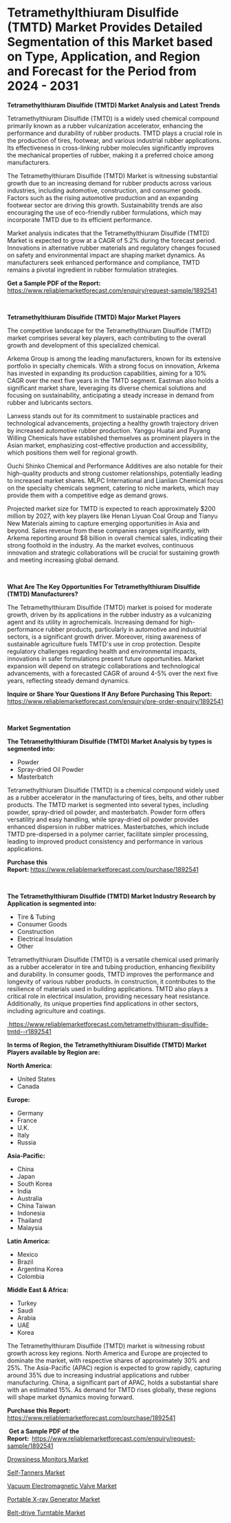 <p><h1>Tetramethylthiuram Disulfide (TMTD) Market Provides Detailed Segmentation of this Market based on Type, Application, and Region and Forecast for the Period from 2024 - 2031</h1></p><p><strong>Tetramethylthiuram Disulfide (TMTD) Market Analysis and Latest Trends</strong></p>
<p><p>Tetramethylthiuram Disulfide (TMTD) is a widely used chemical compound primarily known as a rubber vulcanization accelerator, enhancing the performance and durability of rubber products. TMTD plays a crucial role in the production of tires, footwear, and various industrial rubber applications. Its effectiveness in cross-linking rubber molecules significantly improves the mechanical properties of rubber, making it a preferred choice among manufacturers.</p><p>The Tetramethylthiuram Disulfide (TMTD) Market is witnessing substantial growth due to an increasing demand for rubber products across various industries, including automotive, construction, and consumer goods. Factors such as the rising automotive production and an expanding footwear sector are driving this growth. Sustainability trends are also encouraging the use of eco-friendly rubber formulations, which may incorporate TMTD due to its efficient performance.</p><p>Market analysis indicates that the Tetramethylthiuram Disulfide (TMTD) Market is expected to grow at a CAGR of 5.2% during the forecast period. Innovations in alternative rubber materials and regulatory changes focused on safety and environmental impact are shaping market dynamics. As manufacturers seek enhanced performance and compliance, TMTD remains a pivotal ingredient in rubber formulation strategies.</p></p>
<p><strong>Get a Sample PDF of the Report:&nbsp;</strong> <a href="https://www.reliablemarketforecast.com/enquiry/request-sample/1892541?utm_campaign=1567&utm_medium=2&utm_source=Github&utm_content=ia&utm_term=24102024&utm_id=tetramethylthiuram-disulfide-tmtd">https://www.reliablemarketforecast.com/enquiry/request-sample/1892541</a></p>
<p>&nbsp;</p>
<p><strong>Tetramethylthiuram Disulfide (TMTD) Major Market Players</strong></p>
<p><p>The competitive landscape for the Tetramethylthiuram Disulfide (TMTD) market comprises several key players, each contributing to the overall growth and development of this specialized chemical. </p><p>Arkema Group is among the leading manufacturers, known for its extensive portfolio in specialty chemicals. With a strong focus on innovation, Arkema has invested in expanding its production capabilities, aiming for a 10% CAGR over the next five years in the TMTD segment. Eastman also holds a significant market share, leveraging its diverse chemical solutions and focusing on sustainability, anticipating a steady increase in demand from rubber and lubricants sectors.</p><p>Lanxess stands out for its commitment to sustainable practices and technological advancements, projecting a healthy growth trajectory driven by increased automotive rubber production. Yanggu Huatai and Puyang Willing Chemicals have established themselves as prominent players in the Asian market, emphasizing cost-effective production and accessibility, which positions them well for regional growth.</p><p>Ouchi Shinko Chemical and Performance Additives are also notable for their high-quality products and strong customer relationships, potentially leading to increased market shares. MLPC International and Lianlian Chemical focus on the specialty chemicals segment, catering to niche markets, which may provide them with a competitive edge as demand grows.</p><p>Projected market size for TMTD is expected to reach approximately $200 million by 2027, with key players like Henan Liyuan Coal Group and Tianyu New Materials aiming to capture emerging opportunities in Asia and beyond. Sales revenue from these companies ranges significantly, with Arkema reporting around $8 billion in overall chemical sales, indicating their strong foothold in the industry. As the market evolves, continuous innovation and strategic collaborations will be crucial for sustaining growth and meeting increasing global demand.</p></p>
<p>&nbsp;</p>
<p><strong>What Are The Key Opportunities For Tetramethylthiuram Disulfide (TMTD) Manufacturers?</strong></p>
<p><p>The Tetramethylthiuram Disulfide (TMTD) market is poised for moderate growth, driven by its applications in the rubber industry as a vulcanizing agent and its utility in agrochemicals. Increasing demand for high-performance rubber products, particularly in automotive and industrial sectors, is a significant growth driver. Moreover, rising awareness of sustainable agriculture fuels TMTD's use in crop protection. Despite regulatory challenges regarding health and environmental impacts, innovations in safer formulations present future opportunities. Market expansion will depend on strategic collaborations and technological advancements, with a forecasted CAGR of around 4-5% over the next five years, reflecting steady demand dynamics.</p></p>
<p><strong>Inquire or Share Your Questions If Any Before Purchasing This Report:</strong> <a href="https://www.reliablemarketforecast.com/enquiry/pre-order-enquiry/1892541?utm_campaign=1567&utm_medium=2&utm_source=Github&utm_content=ia&utm_term=24102024&utm_id=tetramethylthiuram-disulfide-tmtd">https://www.reliablemarketforecast.com/enquiry/pre-order-enquiry/1892541</a></p>
<p>&nbsp;</p>
<p><strong>Market Segmentation</strong></p>
<p><strong>The Tetramethylthiuram Disulfide (TMTD) Market Analysis by types is segmented into:</strong></p>
<p><ul><li>Powder</li><li>Spray-dried Oil Powder</li><li>Masterbatch</li></ul></p>
<p><p>Tetramethylthiuram Disulfide (TMTD) is a chemical compound widely used as a rubber accelerator in the manufacturing of tires, belts, and other rubber products. The TMTD market is segmented into several types, including powder, spray-dried oil powder, and masterbatch. Powder form offers versatility and easy handling, while spray-dried oil powder provides enhanced dispersion in rubber matrices. Masterbatches, which include TMTD pre-dispersed in a polymer carrier, facilitate simpler processing, leading to improved product consistency and performance in various applications.</p></p>
<p><strong>Purchase this Report:&nbsp;</strong><a href="https://www.reliablemarketforecast.com/purchase/1892541?utm_campaign=1567&utm_medium=2&utm_source=Github&utm_content=ia&utm_term=24102024&utm_id=tetramethylthiuram-disulfide-tmtd">https://www.reliablemarketforecast.com/purchase/1892541</a></p>
<p>&nbsp;</p>
<p><strong>The Tetramethylthiuram Disulfide (TMTD) Market Industry Research by Application is segmented into:</strong></p>
<p><ul><li>Tire & Tubing</li><li>Consumer Goods</li><li>Construction</li><li>Electrical Insulation</li><li>Other</li></ul></p>
<p><p>Tetramethylthiuram Disulfide (TMTD) is a versatile chemical used primarily as a rubber accelerator in tire and tubing production, enhancing flexibility and durability. In consumer goods, TMTD improves the performance and longevity of various rubber products. In construction, it contributes to the resilience of materials used in building applications. TMTD also plays a critical role in electrical insulation, providing necessary heat resistance. Additionally, its unique properties find applications in other sectors, including agriculture and coatings.</p></p>
<p><a href="https://www.reliablemarketforecast.com/tetramethylthiuram-disulfide-tmtd--r1892541?utm_campaign=1567&utm_medium=2&utm_source=Github&utm_content=ia&utm_term=24102024&utm_id=tetramethylthiuram-disulfide-tmtd">&nbsp;https://www.reliablemarketforecast.com/tetramethylthiuram-disulfide-tmtd--r1892541</a></p>
<p><strong>In terms of Region, the Tetramethylthiuram Disulfide (TMTD) Market Players available by Region are:</strong></p>
<p>
    <p> <strong> North America: </strong>
        <ul>
            <li>United States</li>
            <li>Canada</li>
        </ul>
        </p> 
    <p> <strong> Europe: </strong>
        <ul>
            <li>Germany</li>
            <li>France</li>
            <li>U.K.</li>
            <li>Italy</li>
            <li>Russia</li>
        </ul>
        </p> 
    <p> <strong> Asia-Pacific: </strong>
        <ul>
            <li>China</li>
            <li>Japan</li>
            <li>South Korea</li>
            <li>India</li>
            <li>Australia</li>
            <li>China Taiwan</li>
            <li>Indonesia</li>
            <li>Thailand</li>
            <li>Malaysia</li>
        </ul>
        </p> 
    <p> <strong> Latin America: </strong>
        <ul>
            <li>Mexico</li>
            <li>Brazil</li>
            <li>Argentina Korea</li>
            <li>Colombia</li>
        </ul>
        </p> 
    <p> <strong> Middle East & Africa: </strong>
        <ul>
            <li>Turkey</li>
            <li>Saudi</li>
            <li>Arabia</li>
            <li>UAE</li>
            <li>Korea</li>
        </ul>
    </p>
    </p>
<p><p>The Tetramethylthiuram Disulfide (TMTD) market is witnessing robust growth across key regions. North America and Europe are projected to dominate the market, with respective shares of approximately 30% and 25%. The Asia-Pacific (APAC) region is expected to grow rapidly, capturing around 35% due to increasing industrial applications and rubber manufacturing. China, a significant part of APAC, holds a substantial share with an estimated 15%. As demand for TMTD rises globally, these regions will shape market dynamics moving forward.</p></p>
<p><strong>Purchase this Report: </strong><a href="https://www.reliablemarketforecast.com/purchase/1892541?utm_campaign=1567&utm_medium=2&utm_source=Github&utm_content=ia&utm_term=24102024&utm_id=tetramethylthiuram-disulfide-tmtd">https://www.reliablemarketforecast.com/purchase/1892541</a></p>
<p>&nbsp;<strong>Get a Sample PDF of the Report:&nbsp;&nbsp;</strong><a href="https://www.reliablemarketforecast.com/enquiry/request-sample/1892541?utm_campaign=1567&utm_medium=2&utm_source=Github&utm_content=ia&utm_term=24102024&utm_id=tetramethylthiuram-disulfide-tmtd">https://www.reliablemarketforecast.com/enquiry/request-sample/1892541</a></p>
<p><strong></strong></p>
<p><p><a href="https://www.linkedin.com/pulse/drowsiness-monitors-market-opportunities-emerging-global-trends-egfqe?utm_campaign=1567&utm_medium=2&utm_source=Github&utm_content=ia&utm_term=24102024&utm_id=tetramethylthiuram-disulfide-tmtd">Drowsiness Monitors Market</a></p><p><a href="https://github.com/NargisHussain75/Market-Research-Report-List-1/blob/main/self-tanners-market.md?utm_campaign=1567&utm_medium=2&utm_source=Github&utm_content=ia&utm_term=24102024&utm_id=tetramethylthiuram-disulfide-tmtd">Self-Tanners Market</a></p><p><a href="https://www.linkedin.com/pulse/vacuum-electromagnetic-valve-market-size-share-analysis-pp5qe?utm_campaign=1567&utm_medium=2&utm_source=Github&utm_content=ia&utm_term=24102024&utm_id=tetramethylthiuram-disulfide-tmtd">Vacuum Electromagnetic Valve Market</a></p><p><a href="https://www.linkedin.com/pulse/portable-x-ray-generator-industry-sector-market-dynamics-future-y1tze?utm_campaign=1567&utm_medium=2&utm_source=Github&utm_content=ia&utm_term=24102024&utm_id=tetramethylthiuram-disulfide-tmtd">Portable X-ray Generator Market</a></p><p><a href="https://www.linkedin.com/pulse/belt-drive-turntable-market-evolution-future-outlook-forecasting-by4ke?utm_campaign=1567&utm_medium=2&utm_source=Github&utm_content=ia&utm_term=24102024&utm_id=tetramethylthiuram-disulfide-tmtd">Belt-drive Turntable Market</a></p></p>